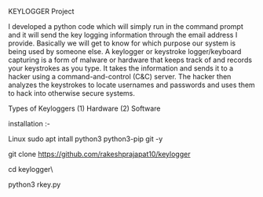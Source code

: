 KEYLOGGER  Project

I developed a python code which will simply run in the command prompt and it will send the key logging information through the email address I provide. Basically we will get to know for which purpose our system is being used by someone else.
A keylogger or keystroke logger/keyboard capturing is a form of malware or hardware that keeps track of and records your keystrokes as you type. It takes the information and sends it to a hacker using a command-and-control (C&C) server. The hacker then analyzes the keystrokes to locate usernames and passwords and uses them to hack into otherwise secure systems.

Types of Keyloggers
 (1) Hardware
 (2) Software
 
 installation :-
 
 Linux 
sudo apt intall python3 python3-pip git -y
 
git clone https://github.com/rakeshprajapat10/keylogger

cd keylogger\

python3 rkey.py
